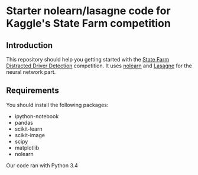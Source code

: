 # Starter nolearn/lasagne code for Kaggle's State Farm competition

## Introduction

This repository should help you getting started with the [State Farm Distracted Driver Detection](https://www.kaggle.com/c/state-farm-distracted-driver-detection) competition. It uses [nolearn](https://github.com/dnouri/nolearn) and [Lasagne](https://github.com/Lasagne/Lasagne) for the neural network part.

## Requirements

You should install the following packages:

* ipython-notebook
* pandas
* scikit-learn
* scikit-image
* scipy
* matplotlib
* nolearn

Our code ran with Python 3.4
